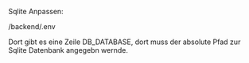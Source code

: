 Sqlite Anpassen:

/backend/.env

Dort gibt es eine Zeile DB_DATABASE, dort muss der absolute Pfad zur Sqlite Datenbank angegebn wernde.

